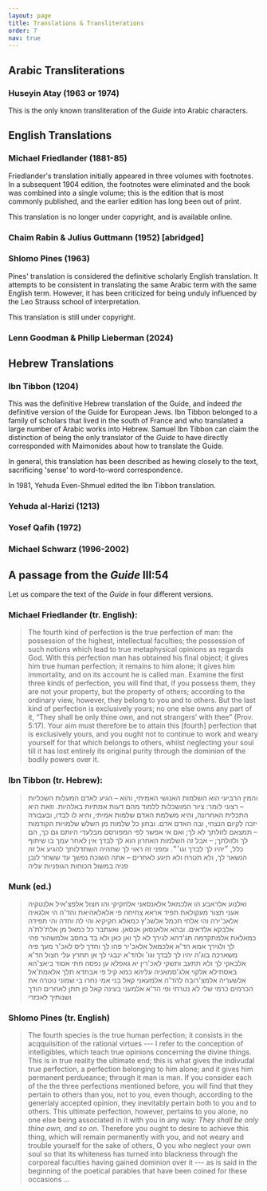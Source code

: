 ```yaml
---
layout: page
title: Translations & Transliterations
order: 7
nav: true
---
```


## Arabic Transliterations

### Huseyin Atay (1963 or 1974)
This is the only known transliteration of the _Guide_ into Arabic characters.

## English Translations

### Michael Friedlander (1881-85)
Friedlander's translation initially appeared in three volumes with footnotes. In a subsequent 1904 edition, the footnotes were eliminated and the book was combined into a single volume; this is the edition that is most commonly published, and the earlier edition has long been out of print.

This translation is no longer under copyright, and is available online.

### Chaim Rabin & Julius Guttmann (1952) [abridged]

### Shlomo Pines (1963)
Pines' translation is considered the definitive scholarly English translation. It attempts to be consistent in translating the same Arabic term with the same English term. However, it has been criticized for being unduly influenced by the Leo Strauss school of interpretation.

This translation is still under copyright.

### Lenn Goodman & Philip Lieberman (2024)

## Hebrew Translations

### Ibn Tibbon (1204)
This was the definitive Hebrew translation of the Guide, and indeed _the_ definitive version of the Guide for European Jews. Ibn Tibbon belonged to a family of scholars that lived in the south of France and who translated a large number of Arabic works into Hebrew. Samuel Ibn Tibbon can claim the distinction of being the only translator of the _Guide_ to have directly corresponded with Maimonides about how to translate the Guide.

In general, this translation has been described as hewing closely to the text, sacrificing 'sense' to word-to-word correspondence.

In 1981, Yehuda Even-Shmuel edited the Ibn Tibbon translation.

### Yehuda al-Harizi (1213)

### Yosef Qafih (1972)

### Michael Schwarz (1996-2002)

## A passage from the _Guide_ III:54 
Let us compare the text of the _Guide_ in four different versions.

### Michael Friedlander (tr. English):
> The fourth kind of perfection is the true perfection of man: the possession of the highest, intellectual faculties; the possession of such notions which lead to true metaphysical opinions as regards God. With this perfection man has obtained his final object; it gives him true human perfection; it remains to him alone; it gives him immortality, and on its account he is called man. Examine the first three kinds of perfection, you will find that, if you possess them, they are not your property, but the property of others; according to the ordinary view, however, they belong to you and to others. But the last kind of perfection is exclusively yours; no one else owns any part of it, “They shall be only thine own, and not strangers’ with thee” (Prov. 5:17). Your aim must therefore be to attain this [fourth] perfection that is exclusively yours, and you ought not to continue to work and weary yourself for that which belongs to others, whilst neglecting your soul till it has lost entirely its original purity through the dominion of the bodily powers over it.

### Ibn Tibbon (tr. Hebrew):
> והמין הרביעי הוא השלמות האנושי האמיתי, והוא – הגיע לאדם המעלות השכליות – רצוני לומר: ציור המושכלות ללמוד מהם דעות אמתיות באלהיות. וזאת היא התכלית האחרונה, והיא משלמת האדם שלמות אמיתי, והיא לו לבדו, ובעבורה יזכה לקיום הנצחי, ובה האדם אדם. ובחון כל שלמות מן השלש שלמויות הקודמות – תמצאם לזולתך לא לך; ואם אי אפשר לפי המפורסם מבלעדי היותם גם כך, הם לך ולזולתך; – אבל זה השלמות האחרון הוא לך לבדך אין לאחר עמך בו שיתוף כלל, ״יהיו לך לבדך וגו׳״. ומפני זה ראוי לך שתהיה השתדלותך להגיע אל זה הנשאר לך, ולא תטרח ולא תיגע לאחרים – אתה השוכח נפשך עד ששחר לובן פניה במשול הכוחות הגופניות עליה

### Munk (ed.)
> ואלנוע אלראבע הו אלכמאל אלאנסאני אלחקיקי והו חצול אלפצ'איל אלנטקיה אעני תצור מעקולאת תפיד אראא צחיחה פי אלאלאהיאת והד'ה הי אלגאיה אלאכ'ירה והי אלתי תכמל אלשכ'ץ כמאלא חקיקיא והי לה וחדה והי תפידה אלבקא אלדאים. ובהא אלאנסאן אנסאן. ואעתבר כל כמאל מן אלת'לת'ה כמאלאת אלמתקדמה תג'דהא לגירך לא לך ואן כאן ולא בד בחסב אלמשהור פהי לך ולגירך אמא הד'א אלכמאל אלאכ'יר פהו לך וחדך ליס לאכ'ר מעך פיה משארכה בוג'ה יהיו לך לבדך וגו' ולהד'א ינבגי לך אן תחרץ עלי חצול הד'א אלבאקי לך ולא תתעב ותשקי לאכ'רין יא גאפלא ען נפסה חתי אסוד ביאצ'הא באסתילא אלקוי אלג'סמאניה עליהא כמא קיל פי אבתדא תלך אלאמת'אל אלשעריה אלמצ'רובה להד'ה אלמעאני קאל בני אמי נחרו בי שמוני נוטרה את הכרמים כרמי שלי לא נטרתי ופי הד'א אלמעני בעינה קאל פן תתן לאחרים הודך ושנותיך לאכזרי

### Shlomo Pines (tr. English)
> The fourth species is the true human perfection; it consists in the acqquiisition of the rational virtues --- I refer to the conception of intelligibles, which teach true opinions concerning the divine things. This is in true reality the ultimate end; this is what gives the indivudal true perfection, a perfection belonging to him alone; and it gives him permanent perdueance; through it man is man. If you consider each of the the three perfections mentioned before, you will find that they pertain to others than you, not to you, even though, according to the generlaly accepted opinion, they inevitably pertain both to you and to others. This ultimate perfection, however, pertains to you alone, no one else being associated in it with you in any way: _They shall be only thine own, and so on._ Therefore you ought to desire to achieve this thing, which will remain permanently with you, and not weary and trouble yourself for the sake of others, O you who neglect your own soul so that its whiteness has turned into blackness through the corporeal faculties having gained dominion over it --- as is said in the beginning of the poetical parables that have been coined for these occasions ...


